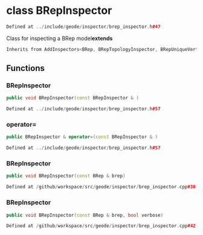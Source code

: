 # class BRepInspector

```cpp
Defined at ../include/geode/inspector/brep_inspector.h#47
```

 Class for inspecting a BRep model**extends** 



```cpp
Inherits from AddInspectors<BRep, BRepTopologyInspector, BRepUniqueVerticesColocation, BRepComponentMeshesAdjacency, BRepComponentMeshesColocation, BRepComponentMeshesDegeneration, BRepComponentMeshesManifold, BRepMeshesIntersections>
```



## Functions

### BRepInspector

```cpp
public void BRepInspector(const BRepInspector & )
```

```cpp
Defined at ../include/geode/inspector/brep_inspector.h#57
```

### operator=

```cpp
public BRepInspector & operator=(const BRepInspector & )
```

```cpp
Defined at ../include/geode/inspector/brep_inspector.h#57
```

### BRepInspector

```cpp
public void BRepInspector(const BRep & brep)
```

```cpp
Defined at /github/workspace/src/geode/inspector/brep_inspector.cpp#30
```

### BRepInspector

```cpp
public void BRepInspector(const BRep & brep, bool verbose)
```

```cpp
Defined at /github/workspace/src/geode/inspector/brep_inspector.cpp#42
```



